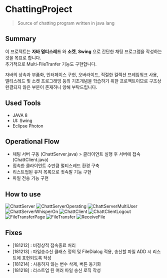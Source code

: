# ChattingProject
> Source of chatting program written in java lang

## Summary

이 프로젝트는 **자바 멀티스레드** 와 **소켓**, **Swing** 으로 간단한 채팅 프로그램을 작성하는 것을 목표로 합니다.<br>
추가적으로 Multi-FileTranfer 기능도 구현합니다.<br/>

자바의 상속과 부품화, 인터페이스 구현, 오버라이드, 적절한 컬렉션 프레임워크 사용, 멀티스레드 및 소켓 프로그래밍 등의 기초개념을 학습하기 위한 프로젝트이므로 구조상 완결되지 않은 부분이 존재하니 양해 부탁드립니다.

## Used Tools

- JAVA 8
- UI: Swing
- Eclipse Photon

## Operational Flow

- 채팅 서버 구동 (ChattServer.java) > 클라이언트 실행 후 서버에 접속 (ChattClient.java)
- 접속한 클라이언트 수만큼 멀티스레드 환경 구축
- 리스트업된 유저 목록으로 귓속말 기능 구현
- 파일 전송 기능 구현

## How to use

![ChattServer](https://github.com/daesungRa/ChattingProject/blob/master/content/ChattServer.png)
![ChattServerOperating](https://github.com/daesungRa/ChattingProject/blob/master/content/ChattServerOperating.png)
![ChattServerMultiUser](https://github.com/daesungRa/ChattingProject/blob/master/content/ChattServerMultiUser.png)
![ChattServerWhisperOn](https://github.com/daesungRa/ChattingProject/blob/master/content/ChattServerWhisperOn.png)
![ChattClient](https://github.com/daesungRa/ChattingProject/blob/master/content/ChattClient.png)
![ChattClientLogout](https://github.com/daesungRa/ChattingProject/blob/master/content/ChattClientLogout.png)
![FileTransferPage](https://github.com/daesungRa/ChattingProject/blob/master/content/FileTransferPage.png)
![FileTransfer](https://github.com/daesungRa/ChattingProject/blob/master/content/FileTransfer.png)
![ReceiveFile](https://github.com/daesungRa/ChattingProject/blob/master/content/ReceiveFile.png)

## Fixes
- [181212] : 비정상적 접속종료 처리
- [181213] : 파일송수신 클래스 정의 및 FileDialog 적용, 송신할 파일 ADD 시 리스트에 표현되도록 작성
- [181214] : 사용하지 않는 변수 삭제, 버튼 동기화
- [181218] : 리스트업 된 여러 파일 송신 로직 작성
